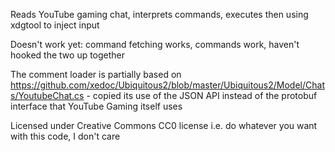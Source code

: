 Reads YouTube gaming chat, interprets commands, executes then using xdgtool to inject input

Doesn't work yet: command fetching works, commands work, haven't hooked the two up together

The comment loader is partially based on https://github.com/xedoc/Ubiquitous2/blob/master/Ubiquitous2/Model/Chats/YoutubeChat.cs - copied its use of the JSON API instead of the protobuf interface that YouTube Gaming itself uses

Licensed under Creative Commons CC0 license i.e. do whatever you want with this code, I don't care
